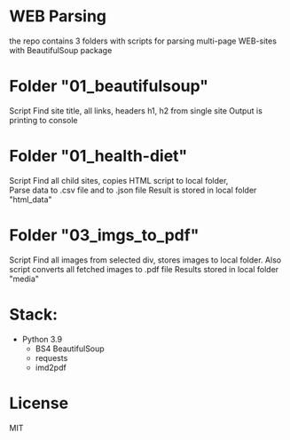 # WEB Parsing 
the repo contains 3 folders with scripts for parsing multi-page WEB-sites 
with BeautifulSoup package

# Folder "01_beautifulsoup"
Script Find site title, all links, headers h1, h2 from single site
Output is printing to console

# Folder "01_health-diet"
Script Find all child sites, copies HTML script to local folder,  
Parse data to .csv file and to .json file
Result is stored in local folder "html_data"

# Folder "03_imgs_to_pdf"
Script Find all images from selected div, stores images to local folder.
Also script converts all fetched images to .pdf file
Results stored in local folder "media"

# Stack:
- Python 3.9
  - BS4 BeautifulSoup
  - requests
  - imd2pdf
    
# License
MIT

